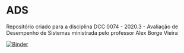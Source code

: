 # ADS
Repositório criado para a disciplina DCC 0074 - 2020.3 - Avaliação de Desempenho de Sistemas ministrada pelo professor Alex Borge Vieira


[![Binder](https://mybinder.org/badge_logo.svg)](https://mybinder.org/v2/gh/arthurgonze/ADS.git/HEAD)
